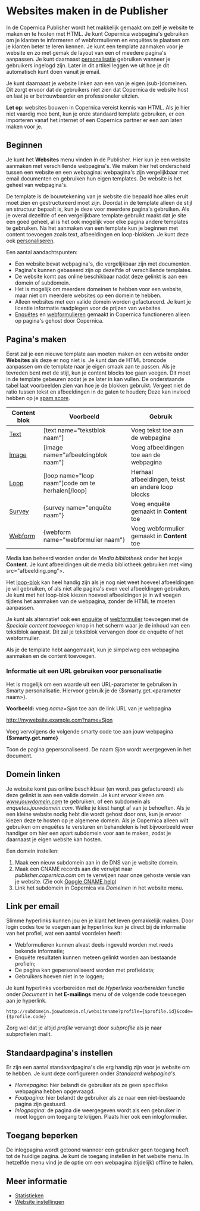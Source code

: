 # Websites maken in de Publisher
In de Copernica Publisher wordt het makkelijk gemaakt om zelf je website te
maken en te hosten met HTML. Je kunt Copernica webpagina's gebruiken om je
klanten te informeren of webformulieren en enquêtes te plaatsen om je
klanten beter te leren kennen. Je kunt een template aanmaken
voor je website en zo met gemak de layout van een of meedere pagina's aanpassen.
Je kunt daarnaast [personalisatie](./emailings-publisher-personalization)
gebruiken wanneer je gebruikers ingelogd zijn. Later in dit artikel
leggen we uit hoe je dit automatisch kunt doen vanuit je email.

Je kunt daarnaast je website linken aan een van je eigen (sub-)domeinen.
Dit zorgt ervoor dat de gebruikers niet zien dat Copernica de website host
en laat je er betrouwbaarder en professioneler uitzien.

**Let op**: websites bouwen in Copernica vereist kennis van HTML. Als je hier
niet vaardig mee bent, kun je onze standaard template gebruiken, er een
importeren vanaf het internet of een Copernica partner er een aan laten maken
voor je.

## Beginnen
Je kunt het **Websites** menu vinden in de Publisher. Hier kun je een
website aanmaken met verschillende webpagina's. We maken hier het onderscheid
tussen een website en een webpagina: webpagina's zijn vergelijkbaar met
email documenten en gebruiken hun eigen templates. De website is het geheel
van webpagina's.

De template is de bouwtekening van je website die bepaald hoe alles eruit
moet zien en gestructureerd moet zijn. Doordat in de template alleen de stijl
en structuur bepaalt is, kun je deze voor meerdere pagina's gebruiken.
Als je overal dezelfde of een vergelijkbare template gebruikt maakt dat je
site een goed geheel, al is het ook mogelijk voor elke pagina andere templates
te gebruiken. Na het aanmaken van een template kun je beginnen met content
toevoegen zoals text, afbeeldingen en loop-blokken. Je kunt deze ook
[personaliseren](./emailings-publisher-personalization).

Een aantal aandachtspunten:
* Een website bevat webpagina's, die vergelijkbaar zijn met documenten.
* Pagina's kunnen gebaseerd zijn op dezelfde of verschillende templates.
* De website komt pas online beschikbaar nadat deze gelinkt is aan een
domein of subdomein.
* Het is mogelijk om meerdere domeinen te hebben voor een website, maar
niet om meerdere websites op een domein te hebben.
* Alleen websites met een valide domein worden gefactureerd. Je kunt je
licentie informatie raadplegen voor de prijzen van websites.
* [Enquêtes](./surveys) en [webformulieren](./webforms) gemaakt in Copernica
functioneren alleen op pagina's gehost door Copernica.

## Pagina's maken
Eerst zal je een nieuwe template aan moeten maken en een website onder
**Websites** als deze er nog niet is. Je kunt dan de HTML broncode aanpassen
om de template naar je eigen smaak aan te passen. Als je tevreden bent
met de stijl, kun je content blocks toe gaan voegen. Dit moet in de template
gebeuren zodat je ze later in kan vullen. De onderstaande tabel laat
voorbeelden zien van hoe je de blokken gebruikt. Vergeet niet de ratio
tussen tekst en afbeeldingen in de gaten te houden; Deze kan invloed hebben
op je [spam score](./some-tips-to-lower-your-email-spam-score).

| Content blok           | Voorbeeld                                          | Gebruik                                           |
|------------------------|----------------------------------------------------|---------------------------------------------------|
| [Text](./text-tag)     | [text name="tekstblok naam"]                       | Voeg tekst toe aan de webpagina                   |
| [Image](./image-tag)   | [image name="afbeeldingblok naam"]                 | Voeg afbeeldingen toe aan de webpagina            |
| [Loop](./loop-tag)     | [loop name="loop naam"]code om te herhalen[/loop]  | Herhaal afbeeldingen, tekst en andere loop blocks |
| [Survey](./surveys)    | {survey name="enquête naam"}                       | Voeg enquête gemaakt in **Content** toe             |
| [Webform](./webforms)  | {webform name="webformulier naam"}                 | Voeg webformulier gemaakt in **Content** toe        |

Media kan beheerd worden onder de *Media bibliotheek* onder het kopje
**Content**. Je kunt afbeeldingen uit de media bibliotheek gebruiken met
<img src="afbeelding.png"\>.

Het [loop-blok](./loop-tag) kan heel handig zijn als je nog niet weet hoeveel
afbeeldingen je wil gebruiken, of als niet alle pagina's even veel
afbeeldingen gebruiken. Je kunt met het loop-blok kiezen hoeveel afbeeldingen
je in wil voegen tijdens het aanmaken van de webpagina, zonder de HTML te
moeten aanpassen.

Je kunt als alternatief ook een [enquête](./surveys) of
[webformulier](./webforms) toevoegen met de *Speciale content toevoegen*
knop in het scherm waar je de inhoud van een tekstblok aanpast. Dit zal
je tekstblok vervangen door de enquête of het webformulier.

Als je de template hebt aangemaakt, kun je simpelweg een webpagina aanmaken
en de content toevoegen.

### Informatie uit een URL gebruiken voor personalisatie
Het is mogelijk om een waarde uit een URL-parameter te gebruiken in Smarty
personalisatie. Hiervoor gebruik je de {$smarty.get.<parameter naam\>}.

**Voorbeeld:** voeg *name=Sjon* toe aan de link URL van je
webpagina

  http://mywebsite.example.com?name=Sjon

Voeg vervolgens de volgende smarty code toe aan jouw
webpagina **{$smarty.get.name}**

Toon de pagina gepersonaliseerd. De naam *Sjon* wordt weergegeven in het
document.

## Domein linken
Je website komt pas online beschikbaar (en wordt pas gefactureerd) als
deze gelinkt is aan een valide domein. Je kunt ervoor kiezen om
*www.jouwdomein.com* te gebruiken, of een subdomein als
*enquetes.jouwdomein.com*. Welke je kiest hangt af van je behoeften. Als je
een kleine website nodig hebt die wordt gehost door ons, kun je ervoor kiezen
deze te hosten op je algemene domein. Als je Copernica alleen wilt gebruiken om
enquêtes te versturen en behandelen is het bijvoorbeeld weer handiger
om hier een apart subdomein voor aan te maken, zodat je daarnaast je
eigen website kan hosten.

Een domein instellen:
1. Maak een nieuw subdomein aan in de DNS van je website domein.
2. Maak een CNAME records aan die verwijst naar *publisher.copernica.com*
om te verwijzen naar onze gehoste versie van je website. (Zie ook
[Google CNAME help](https://support.google.com/a/answer/47283?hl=en))
3. Link het subdomein in Copernica via *Domeinen* in het website menu.

## Link per email
Slimme hyperlinks kunnen jou en je klant het leven gemakkelijk maken. Door
login codes toe te voegen aan je hyperlinks kun je direct bij de informatie
van het profiel, wat een aantal voordelen heeft:

* Webformulieren kunnen alvast deels ingevuld worden met reeds bekende
informatie;
* Enquête resultaten kunnen meteen gelinkt worden aan bestaande profieln;
* De pagina kan gepersonaliseerd worden met profieldata;
* Gebruikers hoeven niet in te loggen;

Je kunt hyperlinks voorbereiden met de *Hyperlinks voorbereiden* functie
onder *Document* in het **E-mailings** menu of de volgende code toevoegen aan
je hyperlink.

`http://subdomein.jouwdomein.nl/websitename?profile={$profile.id}&code={$profile.code}`

Zorg wel dat je altijd *profile* vervangt door *subprofile* als je naar
subprofielen mailt.

## Standaardpagina's instellen
Er zijn een aantal standaardpagina's die erg handig zijn voor je website
om te hebben. Je kunt deze configureren onder *Standaard webpagina's*.

* *Homepagina*: hier belandt de gebruiker als ze geen specifieke webpagina
hebben opgevraagd.
* *Foutpagina*: hier belandt de gebruiker als ze naar een niet-bestaande
pagina zijn gestuurd.
* *Inlogpagina*: de pagina die weergegeven wordt als een gebruiker in moet
loggen om toegang te krijgen. Plaats hier ook een inlogformulier.

## Toegang beperken
De inlogpagina wordt getoond wanneer een gebruiker geen toegang heeft
tot de huidige pagina. Je kunt de toegang instellen in het website menu.
In hetzelfde menu vind je de optie om een webpagina (tijdelijk) offline
te halen.

## Meer informatie
- [Statistieken](./statistics)
- [Website instellingen](./websites-settings)
